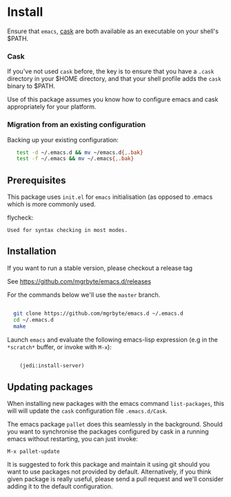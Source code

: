 # Install
Ensure that ``emacs``, [cask][1] are both
available as an executable on your shell's $PATH.

### Cask
If you've not used ``cask`` before, the key is to ensure that you have
a ``.cask`` directory in your $HOME directory, and that your shell
profile adds the ``cask`` binary to $PATH.

Use of this package assumes you know how to configure emacs and cask
appropriately for your platform.


### Migration from an existing configuration
Backing up your existing configuration:

```bash
   test -d ~/.emacs.d && mv ~/emacs.d{,.bak}
   test -f ~/.emacs && mv ~/.emacs{,.bak}
```

## Prerequisites
This package uses ``init.el`` for ``emacs`` initialisation (as opposed
to .emacs which is more commonly used.

flycheck:

    Used for syntax checking in most modes.

## Installation
If you want to run a stable version, please checkout a release tag

See https://github.com/mgrbyte/emacs.d/releases

For the commands below we'll use the ``master`` branch.

```bash

  git clone https://github.com/mgrbyte/emacs.d ~/.emacs.d
  cd ~/.emacs.d
  make
```

Launch ``emacs`` and evaluate the following emacs-lisp expression
(e.g in the ``*scratch*`` buffer, or invoke with ``M-x``):

```lisp

    (jedi:install-server)

```

## Updating packages
When installing new packages with the emacs command ``list-packages``,
this will will update the ``cask`` configuration file
``.emacs.d/Cask``.

The emacs package ``pallet`` does this seamlessly
in the background.  Should you want to synchronise the packages
configured by cask in a running emacs without restarting, you can just
invoke:

   ``M-x pallet-update``

It is suggested to fork this package and maintain it using git should
you want to use packages not provided by default.  Alternatively, if
you think given package is really useful, please send a pull request
and we'll consider adding it to the default configuration.


[1]: https://github.com/cask/cask

